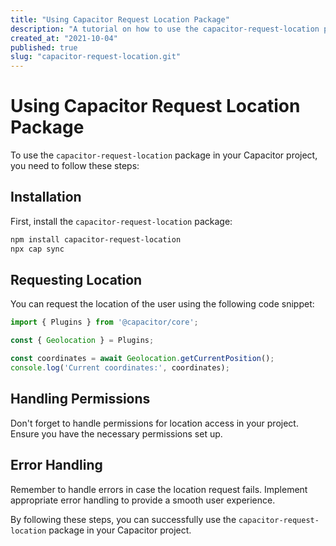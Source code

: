 ```yaml
---
title: "Using Capacitor Request Location Package"
description: "A tutorial on how to use the capacitor-request-location package in your Capacitor project."
created_at: "2021-10-04"
published: true
slug: "capacitor-request-location.git"
---
```


# Using Capacitor Request Location Package

To use the `capacitor-request-location` package in your Capacitor project, you need to follow these steps:

## Installation

First, install the `capacitor-request-location` package:

```bash
npm install capacitor-request-location
npx cap sync
```

## Requesting Location

You can request the location of the user using the following code snippet:

```typescript
import { Plugins } from '@capacitor/core';

const { Geolocation } = Plugins;

const coordinates = await Geolocation.getCurrentPosition();
console.log('Current coordinates:', coordinates);
```

## Handling Permissions

Don't forget to handle permissions for location access in your project. Ensure you have the necessary permissions set up.

## Error Handling

Remember to handle errors in case the location request fails. Implement appropriate error handling to provide a smooth user experience.

By following these steps, you can successfully use the `capacitor-request-location` package in your Capacitor project.
